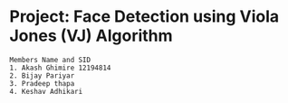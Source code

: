 # Project: Face Detection using Viola Jones (VJ) Algorithm
```
Members Name and SID
1. Akash Ghimire 12194814
2. Bijay Pariyar 
3. Pradeep thapa
4. Keshav Adhikari
```
